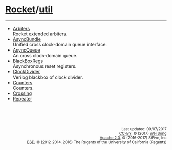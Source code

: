 [Rocket](Readme.md)/[util](https://github.com/freechipsproject/rocket-chip/tree/master/src/main/scala/util)
========================


**********************

+ [Arbiters](util/Arbiters.md)<br>
  Rocket extended arbiters.
+ [AsyncBundle](util/AsyncBundle.md)<br>
  Unified cross clock-domain queue interface.
+ [AsyncQueue](util/AsyncQueue.md)<br>
  An cross clock-domain queue.
+ [BlackBoxRegs](util/BlackBoxRegs.md)<br>
  Asynchronous reset registers.
+ [ClockDivider](util/ClockDivider.md)<br>
  Verilog blackbox of clock divider.
+ [Counters](util/Counters.md)<br>
  Counters.
+ [Crossing](util/Crossing.md)
+ [Repeater](util/Repeater.md)


<br><br><br><p align="right">
<sub>
Last updated: 09/07/2017<br>
[CC-BY](https://creativecommons.org/licenses/by/3.0/), &copy; (2017) [Wei Song](mailto:wsong83@gmail.com)<br>
[Apache 2.0](https://github.com/freechipsproject/rocket-chip/blob/master/LICENSE.SiFive), &copy; (2016-2017) SiFive, Inc<br>
[BSD](https://github.com/freechipsproject/rocket-chip/blob/master/LICENSE.Berkeley), &copy; (2012-2014, 2016) The Regents of the University of California (Regents)
</sub>
</p>
